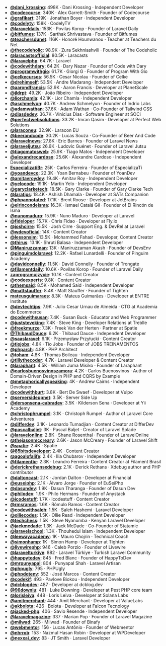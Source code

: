 - **[@dani_krossing](https://www.youtube.com/@dani_krossing)**: 498K ‧ Dani Krossing ‧ Independent Developer
- **[@codecourse](https://www.youtube.com/@codecourse)**: 340K ‧ Alex Garrett-Smith ‧ Founder of Codecourse
- **[@grafikart](https://www.youtube.com/@grafikart)**: 319K ‧ Jonathan Boyer ‧ Independent Developer
- **[@codelytv](https://www.youtube.com/@codelytv)**: 158K ‧ CodelyTV
- **[@laraveldaily](https://www.youtube.com/@laraveldaily)**: 153K ‧ Povilas Korop ‧ Founder of Laravel Daily
- **[@bitfumes](https://www.youtube.com/@bitfumes)**: 137K ‧ Sarthak Shrivastava ‧ Founder of Bitfumes
- **[@teachersdunet](https://www.youtube.com/@teachersdunet)**: 116K ‧ Honoré Hounwanou ‧ Teacher at Teachers du Net
- **[@thecodeholic](https://www.youtube.com/@thecodeholic)**: 98.9K ‧ Zura Sekhniashvili ‧ Founder of The Codeholic
- **[@laracastsofficial](https://www.youtube.com/@laracastsofficial)**: 80.5K ‧ Laracasts
- **[@laravelphp](https://www.youtube.com/@laravelphp)**: 64.7K ‧ Laravel
- **[@codewithdary](https://www.youtube.com/@codewithdary)**: 64.2K ‧ Dary Nazar ‧ Founder of Code with Dary
- **[@programwithgio](https://www.youtube.com/@programwithgio)**: 61.7K ‧ Giorgi G ‧ Founder of Program With Gio
- **[@celkecursos](https://www.youtube.com/@celkecursos)**: 56.5K ‧ Cesar Nicolau ‧ Founder of Celke
- **[@drehimself](https://www.youtube.com/@drehimself)**: 53.5K ‧ Andre Madarang ‧ Independent Developer
- **[@aarondfrancis](https://www.youtube.com/@aarondfrancis)**: 52.9K ‧ Aaron Francis ‧ Developer at PlanetScale
- **[@jldrpt](https://www.youtube.com/@jldrpt)**: 49.2K ‧ João Ribeiro ‧ Independent Developer
- **[@liorchamla](https://www.youtube.com/@liorchamla)**: 42.1K ‧ Lior Chamla ‧ Independent Developer
- **[@aschmelyun](https://www.youtube.com/@aschmelyun)**: 40.7K ‧ Andrew Schmelyun ‧ Founder of Indrio Labs
- **[@adamwathan](https://www.youtube.com/@adamwathan)**: 37.6K ‧ Adam Wathan ‧ Co-Founder of Tailwind CSS
- **[@diasdedev](https://www.youtube.com/@diasdedev)**: 36.7K ‧ Vinicius Dias ‧ Software Engineer at SOCi
- **[@perfectwebsolutions](https://www.youtube.com/@perfectwebsolutions)**: 33.2K ‧ Imran Qasim ‧ Developer at Perfect Web Solutions
- **[@laraconeu](https://www.youtube.com/@laraconeu)**: 32.9K ‧ Laracon EU
- **[@beerandcode](https://www.youtube.com/@beerandcode)**: 30.2K ‧ Lucas Souza ‧ Co-Founder of Beer And Code
- **[@laravelnews](https://www.youtube.com/@laravelnews)**: 27.8K ‧ Eric Barnes ‧ Founder of Laravel News
- **[@laraveljutsu](https://www.youtube.com/@laraveljutsu)**: 26.6K ‧ Ludovic Guénet ‧ Founder of Laravel Jutsu
- **[@tiagomatosweb](https://www.youtube.com/@tiagomatosweb)**: 25.9K ‧ Tiago Matos ‧ Independent Developer
- **[@alexandrecardoso](https://www.youtube.com/@alexandrecardoso)**: 25.6K ‧ Alexandre Cardoso ‧ Independent Developer
- **[EspecializatiBr](https://www.youtube.com/EspecializatiBr)**: 25K ‧ Carlos Ferreira ‧ Founder of EspecializaTi
- **[@yoandevco](https://www.youtube.com/@yoandevco)**: 22.3K ‧ Yoan Bernabeu ‧ Founder of YoanDev
- **[@amitavroydev](https://www.youtube.com/@amitavroydev)**: 19.4K ‧ Amitav Roy ‧ Independent Developer
- **[@yelocode](https://www.youtube.com/@yelocode)**: 19.1K ‧ Martin Yelo ‧ Independent Developer
- **[@garyclarketech](https://www.youtube.com/@garyclarketech)**: 18.5K ‧ Gary Clarke ‧ Founder of Gary Clarke Tech
- **[@laratips](https://www.youtube.com/@laratips)**: 18.4K ‧ Ashish Dhamala ‧ Developer at SATs Companion
- **[@phpannotated](https://www.youtube.com/@phpannotated)**: 17.1K ‧ Brent Roose ‧ Developer at JetBrains
- **[@elrincondeisma](https://www.youtube.com/@elrincondeisma)**: 16.3K ‧ Ismael Catalá Gil ‧ Founder of El Rincón de Isma
- **[@nunomaduro](https://www.youtube.com/@nunomaduro)**: 15.9K ‧ Nuno Maduro ‧ Developer at Laravel
- **[@fideloper](https://www.youtube.com/@fideloper)**: 15.7K ‧ Chris Fidao ‧ Developer at Fly.io
- **[@joshcirre](https://www.youtube.com/@joshcirre)**: 15.5K ‧ Josh Cirre ‧ Support Eng. & DevRel at Laravel
- **[@wdevoficial](https://www.youtube.com/@wdevoficial)**: 14K ‧ Content Creator
- **[@lessonsim](https://www.youtube.com/@lessonsim)**: 13.5K ‧ Mohammed Fahad ‧ Developer, Content Creator
- **[@thirus](https://www.youtube.com/@thirus)**: 13.1K ‧ Shruti Balasa ‧ Independent Developer
- **[@Maniruzzaman](https://www.youtube.com/@Maniruzzaman)**: 13K ‧ Maniruzzaman Akash ‧ Founder of DevsEnv
- **[@pinguimdolaravel](https://www.youtube.com/@pinguimdolaravel)**: 12.2K ‧ Rafael Lunardelli ‧ Founder of Pinguim Academy
- **[@davidconnelly](https://www.youtube.com/@davidconnelly)**: 11.5K ‧ David Connelly ‧ Founder of Trongate
- **[@filamentdaily](https://www.youtube.com/@filamentdaily)**: 10.6K ‧ Povilas Korop ‧ Founder of Laravel Daily
- **[zaprogramujzycie](https://www.youtube.com/zaprogramujzycie)**: 10.1K ‧ Content Creator
- **[@codeexperts](https://www.youtube.com/@codeexperts)**: 9.8K ‧ Content Creator
- **[@themsaid](https://www.youtube.com/@themsaid)**: 8.5K ‧ Mohamed Said ‧ Independent Developer
- **[@mattstauffer](https://www.youtube.com/@mattstauffer)**: 8.4K ‧ Matt Stauffer ‧ Founder of Tighten
- **[mateusguimaraes](https://www.youtube.com/mateusguimaraes)**: 8.3K ‧ Mateus Guimarães ‧ Developer at ENTRE Institute
- **[@devtechtips](https://www.youtube.com/@devtechtips)**: 7.9K ‧ Julio Cesar Urnau de Almeida ‧ CTO at Academia do Ecommerce
- **[@codewithsusan](https://www.youtube.com/@codewithsusan)**: 7.4K ‧ Susan Buck ‧ Educator and Web Programmer
- **[@juststeveking](https://www.youtube.com/@juststeveking)**: 7.4K ‧ Steve King ‧ Developer Relations at Treblle
- **[@freekmurze](https://www.youtube.com/@freekmurze)**: 7.3K ‧ Freek Van der Herten ‧ Partner at Spatie
- **[@ThibaudDauce](https://www.youtube.com/@ThibaudDauce)**: 6.2K ‧ Thibaud Dauce ‧ Independent Developer
- **[@saaslaravel](https://www.youtube.com/@saaslaravel)**: 6.1K ‧ Przemysław Przyłucki ‧ Content Creator
- **[@tiojobs](https://www.youtube.com/@tiojobs)**: 4.8K ‧ Tio Jobs ‧ Founder of JOBS TREINAMENTOS
- **[@phparch](https://www.youtube.com/@phparch)**: 4.8K ‧ PHP Architect
- **[@toham](https://www.youtube.com/@toham)**: 4.8K ‧ Thomas Boileau ‧ Independent Developer
- **[@tillythecoder](https://www.youtube.com/@tillythecoder)**: 4.7K ‧ Laravel Developer & Content Creator
- **[@laraphant](https://www.youtube.com/@laraphant)**: 4.5K ‧ William Juma Misiko ‧ Founder of Laraphant
- **[@carlosbuenosvinoszamora](https://www.youtube.com/@carlosbuenosvinoszamora)**: 4.2K ‧ Carlos Buenosvinos ‧ Author of Domain-Driven Design in PHP and CQRS by Example
- **[@metaphoricallyspeaking](https://www.youtube.com/@metaphoricallyspeaking)**: 4K ‧ Andrew Cairns ‧ Independent Developer
- **[@codewithburt](https://www.youtube.com/@codewithburt)**: 3.8K ‧ Bert De Swaef ‧ Developer at Vulpo
- **[@serversideupnet](https://www.youtube.com/@serversideupnet)**: 3.5K ‧ Server Side Up
- **[@dersonsena-cabradev](https://www.youtube.com/@dersonsena-cabradev)**: 3.5K ‧ Kilderson Sena ‧ Developer at Yii Academy
- **[@christophrumpel](https://www.youtube.com/@christophrumpel)**: 3.1K ‧ Christoph Rumpel ‧ Author of Laravel Core Adventures
- **[@differdev](https://www.youtube.com/@differdev)**: 3.1K ‧ Leonardo Tumadjian ‧ Content Creator at DifferDev
- **[@pascalbaljet](https://www.youtube.com/@pascalbaljet)**: 3K ‧ Pascal Baljet ‧ Creator of Laravel Splade
- **[@laravelonline](https://www.youtube.com/@laravelonline)**: 2.8K ‧ Shane Rosenthal ‧ Founder of LaravelOnline
- **[@thejasonmccreary](https://www.youtube.com/@thejasonmccreary)**: 2.6K ‧ Jason McCreary ‧ Founder of Laravel Shift
- **[@spatie](https://www.youtube.com/@spatie)**: 2.4K ‧ Spatie
- **[@85bitsdeveloper](https://www.youtube.com/c/85bitsdeveloper)**: 2.4K ‧ Content Creator
- **[@agoalofalife](https://www.youtube.com/@agoalofalife)**: 2.4K ‧ Ilia Chubarov ‧ Independent Developer
- **[@filamentbr](https://www.youtube.com/@filamentbr)**: 2.3K ‧ Leandro Ferreira ‧ Content Creator at Filament Brasil
- **[@derickrethansxdebug](https://www.youtube.com/@derickrethansxdebug)**: 2.1K ‧ Derick Rethans ‧ Xdebug author and PHP contributor
- **[@daltoncast](https://www.youtube.com/@daltoncast)**: 2.1K ‧ Jordan Dalton ‧ Developer at Financial
- **[@euseiphp](https://www.youtube.com/@euseiphp)**: 2.1K ‧ Álvaro Jorge ‧ Founder of EuSeiPhp
- **[@dasundev](https://www.youtube.com/@dasundev)**: 1.9K ‧ Dasun Tharanga ‧ Founder of Dasun Dev
- **[@philodev](https://www.youtube.com/@philodev)**: 1.9K ‧ Philo Hermans ‧ Founder of Anystack
- **[@icodestuff](https://www.youtube.com/@icodestuff)**: 1.7K ‧ Icodestuff ‧ Content Creator
- **[@rmsramos](https://www.youtube.com/@rmsramos)**: 1.6K ‧ Rômulo Ramos ‧ Content Creator
- **[@codewithsaleh](https://www.youtube.com/@codewithsaleh)**: 1.5K ‧ Saleh Hashemi ‧ Laravel Developer
- **[@olliecodes](https://www.youtube.com/@olliecodes)**: 1.5K ‧ Ollie Read ‧ Independent Developer
- **[@techchess](https://www.youtube.com/c/techchess)**: 1.5K ‧ Steve Nyanumba ‧ Kenyan Laravel Developer
- **[@jackmcdade](https://www.youtube.com/@jackmcdade)**: 1.3K ‧ Jack McDade ‧ Co-Founder of Statamic
- **[@laravelschool](https://www.youtube.com/@laravelschool)**: 1.3K ‧ Thouhedul Islam ‧ Independent Developer
- **[@leewayacademy](https://www.youtube.com/@leewayacademy)**: 1K ‧ Mauro Chojrin ‧ Technical Coach
- **[@simonhamp](https://www.youtube.com/@simonhamp)**: 1K ‧ Simon Hamp ‧ Developer at Tighten
- **[@livewirephp](https://www.youtube.com/@livewirephp)**: 946 ‧ Caleb Porzio ‧ Founder of Livewire
- **[@laravelturkiye](https://www.youtube.com/@laravelturkiye)**: 882 ‧ Laravel Türkiye ‧ Turkish Laravel Community
- **[@happytodev](https://www.youtube.com/@happytodev)**: 845 ‧ Fred Blanc ‧ Founder of HappyToDev
- **[@mrpunyapal](https://www.youtube.com/@mrpunyapal)**: 804 ‧ Punyapal Shah ‧ Laravel Artisan
- **[@phpugly](https://www.youtube.com/@phpugly)**: 795 ‧ PHPUgly
- **[@phpdotenv](https://www.youtube.com/channel/UC5UBdO3CNp9CYfzfh80Txbg)**: 552 ‧ José Marcos ‧ Content Creator
- **[@codekif](https://www.youtube.com/@codekif)**: 493 ‧ Pavlove Biokou ‧ Independent Developer
- **[@dcblogdev](https://www.youtube.com/@dcblogdev)**: 487 ‧ Developer at dcblog.dev
- **[@96downlu](https://www.youtube.com/@96downlu)**: 481 ‧ Luke Downing ‧ Developer at Pest PHP core team
- **[@lorisleiva](https://www.youtube.com/@lorisleiva)**: 448 ‧ Loris Leiva ‧ Developer at Solana Labs
- **[@amitmerchant](https://www.youtube.com/@amitmerchant)**: 444 ‧ Amit Merchant ‧ Developer at ValueLabs
- **[@akbolota](https://www.youtube.com/@akbolota)**: 426 ‧ Bolota ‧ Developer at Falcon Tecnology
- **[@jacked-php](https://www.youtube.com/@jacked-php)**: 406 ‧ Savio Resende ‧ Independent Developer
- **[@laravelmagazine](https://www.youtube.com/@laravelmagazine)**: 337 ‧ Marian Pop ‧ Founder of Laravel Magazine
- **[@milwad](https://www.youtube.com/@milwad)**: 265 ‧ Milwad ‧ Founder of Binafy
- **[@webmentor](https://www.youtube.com/@webmentor)**: 156 ‧ Lucas Antônio ‧ Founder of Webmentor
- **[@nhrrob](https://www.youtube.com/@nhrrob)**: 153 ‧ Nazmul Hasan Robin ‧ Developer at WPDeveloper
- **[@nexxai_dev](https://www.youtube.com/@nexxai_dev)**: 83 ‧ JT Smith ‧ Laravel Developer
